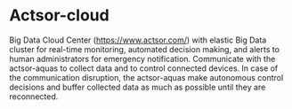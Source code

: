 # Actsor-cloud
Big Data Cloud Center (https://www.actsor.com/) with elastic Big Data cluster for real-time monitoring, automated decision making, and alerts to human administrators for emergency notification. Communicate with the actsor-aquas to collect data and to control connected devices. In case of the communication disruption, the actsor-aquas make autonomous control decisions and buffer collected data as much as possible until they are reconnected.
